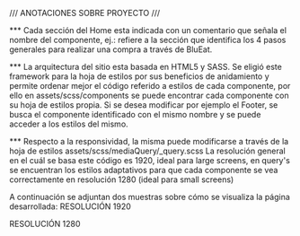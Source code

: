 /// ANOTACIONES SOBRE PROYECTO ///

\*\*\* Cada sección del Home esta indicada con un comentario que señala el nombre del componente,
ej.: <!--------- como comprar ------------> refiere a la sección que identifica los 4 pasos generales para realizar una compra a través de BluEat.

\*\*\* La arquitectura del sitio esta basada en HTML5 y SASS. Se eligió este framework para la hoja de estilos por sus beneficios de anidamiento y permite ordenar mejor el código referido a estilos de cada componente, por ello en assets/scss/components se puede encontrar cada componente con su hoja de estilos propia. Si se desea modificar por ejemplo el Footer, se busca el componente identificado con el mismo nombre y se puede acceder a los estilos del mismo.

\*\*\* Respecto a la responsividad, la misma puede modificarse a través de la hoja de estilos assets/scss/mediaQuery/\_query.scss
La resolución general en el cuál se basa este código es 1920, ideal para large screens, en query's se encuentran los estilos adaptativos para que cada componente se vea correctamente en resolución 1280 (ideal para small screens)

A continuación se adjuntan dos muestras sobre cómo se visualiza la página desarrollada:
RESOLUCIÓN 1920

RESOLUCIÓN 1280
